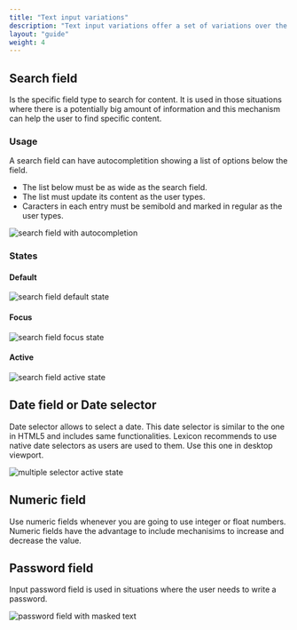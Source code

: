 ```yaml
---
title: "Text input variations"
description: "Text input variations offer a set of variations over the text input: search field, date field or date selector, numeric field"
layout: "guide"
weight: 4
---
```


## Search field

Is the specific field type to search for content. It is used in those situations where there is a potentially big amount of information and this mechanism can help the user to find specific content.

### Usage
A search field can have autocompletition showing a list of options below the field.
* The list below must be as wide as the search field.
* The list must update its content as the user types.
* Caracters in each entry must be semibold and marked in regular as the user types.

![search field with autocompletion](../../../images/SearchAutocomplete.png)

### States

#### Default

![search field default state](../../../images/InputSearch.png)

#### Focus

![search field focus state](../../../images/InputSearch+Focus.png)

#### Active

![search field active state](../../../images/InputSearch+Active.png)

## Date field or Date selector

Date selector allows to select a date. This date selector is similar to the one in HTML5 and includes same functionalities. Lexicon recommends to use native date selectors as users are used to them. Use this one in desktop viewport.

![multiple selector active state](../../../images/DatePickerOpen.png)

## Numeric field

Use numeric fields whenever you are going to use integer or float numbers. Numeric fields have the advantage to include mechanisims to increase and decrease the value.


## Password field

Input password field is used in situations where the user needs to write a password.

![password field with masked text](../../../images/InputPassword.png)

